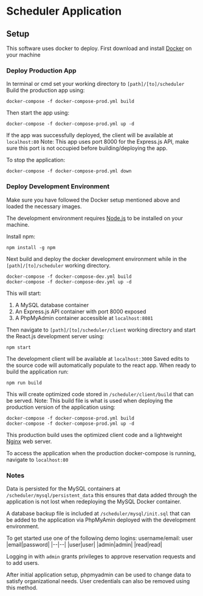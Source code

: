  # Scheduler Application

 
## Setup

This software uses docker to deploy. First download and install [Docker](https://www.docker.com/products/docker-desktop/) on your machine

### Deploy Production App

In terminal or cmd set your working directory to `[path]/[to]/scheduler`
Build the production app using:

    docker-compose -f docker-compose-prod.yml build

Then start the app using:

    docker-compose -f docker-compose-prod.yml up -d

If the app was successfully deployed, the client will be available at `localhost:80`
Note: This app uses port 8000 for the Express.js API, make sure this port is not occupied before building/deploying the app. 

To stop the application:

    docker-compose -f docker-compose-prod.yml down

### Deploy Development Environment

Make sure you have followed the Docker setup mentioned above and loaded the necessary images.

The development environment requires [Node.js](https://nodejs.org) to be installed on your machine. 

Install npm:

    npm install -g npm

Next build and deploy the docker development environment while in the `[path]/[to]/scheduler` working directory.

    docker-compose -f docker-compose-dev.yml build
    docker-compose -f docker-compose-dev.yml up -d
    
This will start:
 1. A MySQL database container
 2. An Express.js API container with port 8000 exposed
 3. A PhpMyAdmin container accessible at `localhost:8081`

Then navigate to `[path]/[to]/scheduler/client` working directory and start the React.js development server using:

    npm start

The development client will be available at `localhost:3000`
Saved edits to the source code will automatically populate to the react app. 
When ready to build the application run:

    npm run build
    
This will create optimized code stored in `/scheduler/client/build` that can be served. 
Note: This build file is what is used when deploying the production version of the application using:

    docker-compose -f docker-compose-prod.yml build
    docker-compose -f docker-compose-prod.yml up -d
    
This production build uses the optimized client code and a lightweight [Nginx](https://www.nginx.com/) web server.

To access the application when the production docker-compose is running, navigate to `localhost:80`

### Notes
Data is persisted for the MySQL containers at `/scheduler/mysql/persistent_data` this ensures that data added through the application is not lost when redeploying the MySQL Docker container. 

A database backup file is included at `/scheduler/mysql/init.sql` that can be added to the application via PhpMyAmin deployed with the development environment. 

To get started use one of the following demo logins:
username/email: user
|email|password|
|--|--|
|user|user|
|admin|admin|
|read|read|

Logging in with `admin` grants privileges to approve reservation requests and to add users.

After initial application setup, phpmyadmin can be used to change data to satisfy organizational needs. User credentials can also be removed using this method. 
